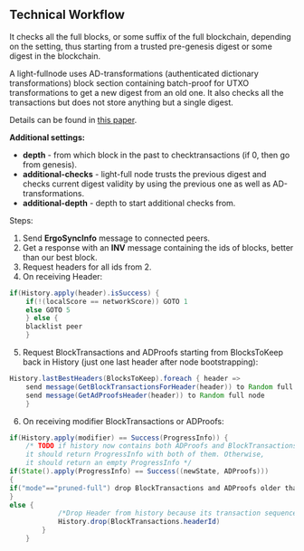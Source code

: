 
## Technical Workflow

It checks all the full blocks, or some suffix of the full blockchain, depending on the setting, thus starting from a trusted pre-genesis digest or some digest in the blockchain.

A light-fullnode uses AD-transformations (authenticated dictionary transformations) block section containing batch-proof for UTXO transformations to get a new digest from an old one. It also checks all the transactions but does not store anything but a single digest. 

Details can be found in [this paper](https://eprint.iacr.org/2016/994).

**Additional settings:** 

- **depth** - from which block in the past to checktransactions (if 0, then go from genesis).
- **additional-checks** - light-full node trusts the previous digest and checks current digest validity by using the previous one as well as AD-transformations.
- **additional-depth** - depth to start additional checks from.

Steps:

1.  Send **ErgoSyncInfo** message to connected peers.
2.  Get a response with an **INV** message containing the ids of blocks, better than our best block.
3.  Request headers for all ids from 2.
4.  On receiving Header:

```java
if(History.apply(header).isSuccess) {
    if(!(localScore == networkScore)) GOTO 1
    else GOTO 5
    } else {
    blacklist peer
    }
```

5.  Request BlockTransactions and ADProofs starting from BlocksToKeep
    back in History (just one last header after node bootstrapping):

```java
History.lastBestHeaders(BlocksToKeep).foreach { header =>
    send message(GetBlockTransactionsForHeader(header)) to Random full node
    send message(GetAdProofsHeader(header)) to Random full node
    }
```

6.  On receiving modifier BlockTransactions or ADProofs:

```java
if(History.apply(modifier) == Success(ProgressInfo)) {
    /* TODO if history now contains both ADProofs and BlockTransactions,
    it should return ProgressInfo with both of them. Otherwise,
    it should return an empty ProgressInfo */
if(State().apply(ProgressInfo) == Success((newState, ADProofs)))
{
if("mode"=="pruned-full") drop BlockTransactions and ADProofs older than BlocksToKeep
}
else {
            /*Drop Header from history because its transaction sequence is not valid*/
            History.drop(BlockTransactions.headerId)
        }
    }
```